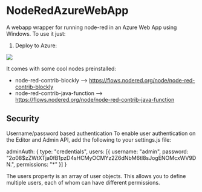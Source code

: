 # NodeRedAzureWebApp
A webapp wrapper for running node-red in an Azure Web App using Windows.
To use it just:

1. Deploy to Azure:

<a href="https://portal.azure.com/#create/Microsoft.Template/uri/https%3A%2F%2Fraw.githubusercontent.com%2Fdrmabuzo%2FNodeRedAzureWebApp%2Fmaster%2Fwebapp.json" target="_blank"><img src="http://azuredeploy.net/deploybutton.png"/></a>

It comes with some cool nodes preinstalled:

* node-red-contrib-blockly --> https://flows.nodered.org/node/node-red-contrib-blockly
* node-red-contrib-java-function --> https://flows.nodered.org/node/node-red-contrib-java-function

## Security

Username/password based authentication
To enable user authentication on the Editor and Admin API, add the following to your settings.js file:

adminAuth: {
    type: "credentials",
    users: [{
        username: "admin",
        password: "$2a$08$zZWtXTja0fB1pzD4sHCMyOCMYz2Z6dNbM6tl8sJogENOMcxWV9DN.",
        permissions: "*"
    }]
}

The users property is an array of user objects. This allows you to define multiple users, each of whom can have different permissions.




